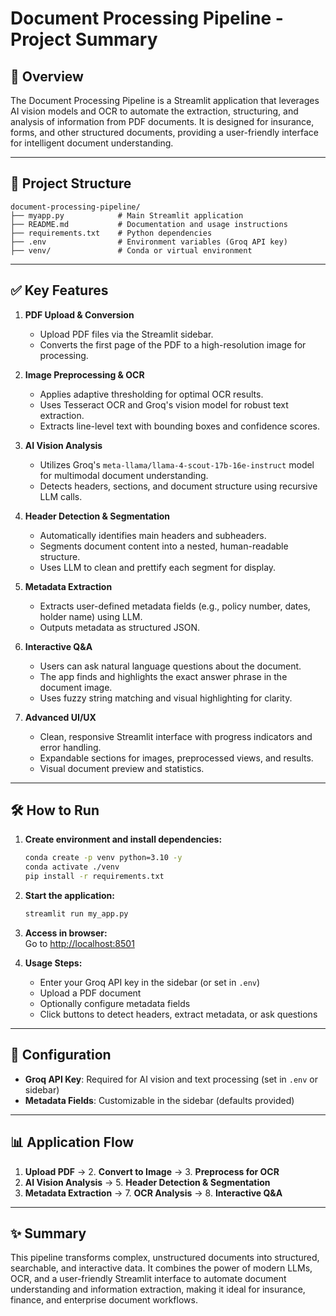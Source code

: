 # Document Processing Pipeline - Project Summary

## 🚀 Overview

The Document Processing Pipeline is a Streamlit application that leverages AI vision models and OCR to automate the extraction, structuring, and analysis of information from PDF documents. It is designed for insurance, forms, and other structured documents, providing a user-friendly interface for intelligent document understanding.

---

## 📁 Project Structure

```
document-processing-pipeline/
├── myapp.py            # Main Streamlit application
├── README.md           # Documentation and usage instructions
├── requirements.txt    # Python dependencies
├── .env                # Environment variables (Groq API key)
├── venv/               # Conda or virtual environment
```

---

## ✅ Key Features

1. **PDF Upload & Conversion**

   - Upload PDF files via the Streamlit sidebar.
   - Converts the first page of the PDF to a high-resolution image for processing.

2. **Image Preprocessing & OCR**

   - Applies adaptive thresholding for optimal OCR results.
   - Uses Tesseract OCR and Groq's vision model for robust text extraction.
   - Extracts line-level text with bounding boxes and confidence scores.

3. **AI Vision Analysis**

   - Utilizes Groq's `meta-llama/llama-4-scout-17b-16e-instruct` model for multimodal document understanding.
   - Detects headers, sections, and document structure using recursive LLM calls.

4. **Header Detection & Segmentation**

   - Automatically identifies main headers and subheaders.
   - Segments document content into a nested, human-readable structure.
   - Uses LLM to clean and prettify each segment for display.

5. **Metadata Extraction**

   - Extracts user-defined metadata fields (e.g., policy number, dates, holder name) using LLM.
   - Outputs metadata as structured JSON.

6. **Interactive Q&A**

   - Users can ask natural language questions about the document.
   - The app finds and highlights the exact answer phrase in the document image.
   - Uses fuzzy string matching and visual highlighting for clarity.

7. **Advanced UI/UX**
   - Clean, responsive Streamlit interface with progress indicators and error handling.
   - Expandable sections for images, preprocessed views, and results.
   - Visual document preview and statistics.

---

## 🛠️ How to Run

1. **Create environment and install dependencies:**

   ```bash
   conda create -p venv python=3.10 -y
   conda activate ./venv
   pip install -r requirements.txt
   ```

2. **Start the application:**

   ```bash
   streamlit run my_app.py
   ```

3. **Access in browser:**  
   Go to [http://localhost:8501](http://localhost:8501)

4. **Usage Steps:**
   - Enter your Groq API key in the sidebar (or set in `.env`)
   - Upload a PDF document
   - Optionally configure metadata fields
   - Click buttons to detect headers, extract metadata, or ask questions

---

## 🔑 Configuration

- **Groq API Key**: Required for AI vision and text processing (set in `.env` or sidebar)
- **Metadata Fields**: Customizable in the sidebar (defaults provided)

---

## 📊 Application Flow

1. **Upload PDF** → 2. **Convert to Image** → 3. **Preprocess for OCR**
2. **AI Vision Analysis** → 5. **Header Detection & Segmentation**
3. **Metadata Extraction** → 7. **OCR Analysis** → 8. **Interactive Q&A**

---

## ✨ Summary

This pipeline transforms complex, unstructured documents into structured, searchable, and interactive data. It combines the power of modern LLMs, OCR, and a user-friendly Streamlit interface to automate document understanding and information extraction, making it ideal for insurance, finance, and enterprise document workflows.
